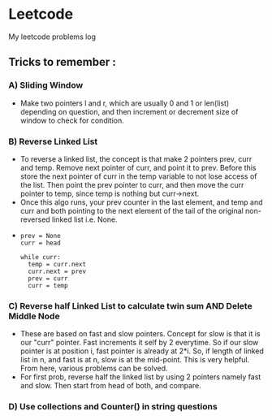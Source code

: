 # Leetcode
My leetcode problems log


## Tricks to remember :

### A) Sliding Window
- Make two pointers l and r, which are usually 0 and 1 or len(list) depending on question, and then increment or decrement size of window to check for condition.

### B) Reverse Linked List
- To reverse a linked list, the concept is that make 2 pointers prev, curr and temp. Remove next pointer of curr, and point it to prev. Before this store the next pointer of curr in the temp variable to not lose access of the list. Then point the prev pointer to curr, and then move the curr pointer to temp, since temp is nothing but curr->next.
- Once this algo runs, your prev counter in the last element, and temp and curr and both pointing to the next element of the tail of the original non-reversed linked list i.e. None.
- 
  ```
  prev = None
  curr = head

  while curr:
    temp = curr.next
    curr.next = prev
    prev = curr
    curr = temp
  ```

### C) Reverse half Linked List to calculate twin sum AND Delete Middle Node
- These are based on fast and slow pointers. Concept for slow is that it is our "curr" pointer. Fast increments it self by 2 everytime. So if our slow pointer is at position i, fast pointer is already at 2*i. So, if length of linked list in n, and fast is at n, slow is at the mid-point. This is very helpful. From here, various problems can be solved.
- For first prob, reverse half the linked list by using 2 pointers namely fast and slow. Then start from head of both, and compare.

### D) Use collections and Counter() in string questions
